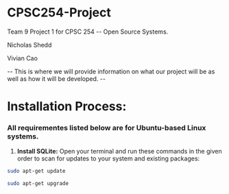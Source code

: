 # CPSC254-Project
Team 9 Project 1 for CPSC 254 -- Open Source Systems.

Nicholas Shedd

Vivian Cao



-- This is where we will provide information on what our project will be as well as how it will be developed. --

# Installation Process:
### All requirementes listed below are for Ubuntu-based Linux systems.
1. **Install SQLite:**
  Open your terminal and run these commands in the given order to scan for updates to your system and existing packages:
  ```bash
  sudo apt-get update
  ```

  ```bash
  sudo apt-get upgrade
  ```
  
